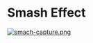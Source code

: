 # Smash Effect

[![smach-capture.png](https://i.postimg.cc/SxwnmR7C/smach-capture.png)](https://postimg.cc/zyFzjJQG)
